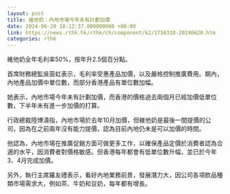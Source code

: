 ```yaml
---
layout: post
title: 維他奶：內地市場今年未有計劃加價
date: 2024-06-20 18:12:37.000000000 +08:00
link: https://news.rthk.hk/rthk/ch/component/k2/1758318-20240620.htm
categories: rthk
---
```


維他奶全年毛利率50%，按年升2.5個百分點。

首席財務總監吳茵虹表示，毛利率受惠產品加價，以及嚴格控制推廣費用。期內，內地產品加價中單位數，而部分香港產品有單位數加幅。

她表示，內地市場今年未有計劃加價，而香港的價格過去兩個月已經加價低單位數，下半年未有進一步加價的打算。

行政總裁陸博濤指，內地市場於去年10月加價，但維他奶是最後一間提價的公司，因為在之前兩年沒有能力提價，認為目前內地仍未是可以加價的時間。

他認為，內地市場在推廣促銷方面可做更多工作，以確保產品定價於消費者認為合適的水平，因消費者對價格敏感。但香港每年都會有低單位數升幅，並已於今年3、4月完成加價。

另外，執行主席羅友禮表示，看好內地業務前景，發展潛力大，因公司各項飲品種類市場需求大，例如茶、牛奶和豆奶，每年都有增長。
